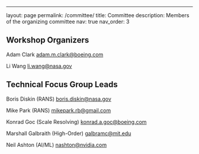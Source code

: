 ---
layout: page
permalink: /committee/
title: Committee
description: Members of the organizing committee
nav: true
nav_order: 3

## Workshop Organizers

Adam Clark
adam.m.clark@boeing.com

Li Wang
li.wang@nasa.gov

## Technical Focus Group Leads
Boris Diskin (RANS)
boris.diskin@nasa.gov

Mike Park (RANS)
mikepark.rb@gmail.com

Konrad Goc (Scale Resolving)
konrad.a.goc@boeing.com

Marshall Galbraith (High-Order)
galbramc@mit.edu

Neil Ashton (AI/ML)
nashton@nvidia.com
